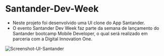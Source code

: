 # Santander-Dev-Week

* Neste projeto foi desenvolvido uma UI clone do App Santander.
* O evento Santander Dev Week faz parte da semana de lançamento do Santander bootcamp Mobile Developer, o qual será realizado em parceria com a Digital Innovation One.


![Screenshot-UI-Santander](https://user-images.githubusercontent.com/66040579/122780643-6a401500-d285-11eb-9a69-7fb67855c448.png)


